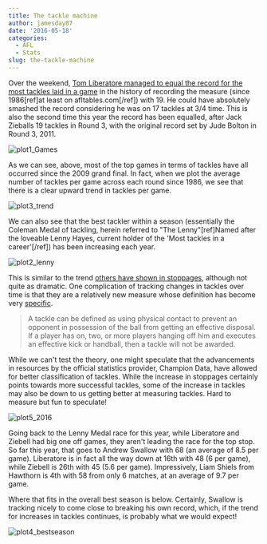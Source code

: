 ```yaml
---
title: The tackle machine
author: jamesday87
date: '2016-05-18'
categories:
  - AFL
  - Stats
slug: the-tackle-machine
---
```


Over the weekend, [Tom Liberatore managed to equal the record for the most tackles laid in a game](https://www.theguardian.com/sport/2016/may/15/carlton-leave-it-late-to-stun-port-adelaide-in-afl) in the history of recording the measure (since 1986[ref]at least on afltables.com[/ref]) with 19. He could have absolutely smashed the record considering he was on 17 tackles at 3/4 time. This is also the second time this year the record has been equalled, after Jack Zieballs 19 tackles in Round 3, with the original record set by Jude Bolton in Round 3, 2011.

![plot1_Games](http://plussixoneblog.com/wp-content/uploads/2016/05/plot1_Games.gif)

As we can see, above, most of the top games in terms of tackles have all occurred since the 2009 grand final. In fact, when we plot the average number of tackles per game across each round since 1986, we see that there is a clear upward trend in tackles per game.

![plot3_trend](http://plussixoneblog.com/wp-content/uploads/2016/05/plot3_trend.gif)

We can also see that the best tackler within a season (essentially the Coleman Medal of tackling, herein referred to "The Lenny"[ref]Named after the loveable Lenny Hayes, current holder of the 'Most tackles in a career'[/ref]) has been increasing each year.

![plot2_lenny](http://plussixoneblog.com/wp-content/uploads/2016/05/plot2_lenny.gif)

This is similar to the trend [others have shown in stoppages](https://thearcfooty.com/2016/04/23/stoppages2016/), although not quite as dramatic. One complication of tracking changes in tackles over time is that they are a relatively new measure whose definition has become very [specific](http://www.heraldsun.com.au/sport/afl/supercoach-news/supercoach-afl-why-tackles-are-so-valuable/news-story/7436311a2a28be5bd5b2c5c36d93757f?nk=1408436fc4ec653adf780a0bfbb05cb3-1463492299).

<blockquote>A tackle can be defined as using physical contact to prevent an opponent in possession of the ball from getting an effective disposal. If a player has on, two, or more players hanging off him and executes an effective kick or handball, then a tackle will not be awarded.</blockquote>

While we can't test the theory, one might speculate that the advancements in resources by the official statistics provider, Champion Data, have allowed for better classification of tackles. While the increase in stoppages certainly points towards more successful tackles, some of the increase in tackles may also be down to us getting better at measuring tackles. Hard to measure but fun to speculate!

![plot5_2016](http://plussixoneblog.com/wp-content/uploads/2016/05/plot5_2016.gif)

Going back to the Lenny Medal race for this year, while Liberatore and Ziebell had big one off games, they aren't leading the race for the top stop. So far this year, that goes to Andrew Swallow with 68 (an average of 8.5 per game). Liberatore is in fact all the way down at 16th with 48 (6 per game), while Ziebell is 26th with 45 (5.6 per game). Impressively, Liam Shiels from Hawthorn is 4th with 58 from only 6 matches, at an average of 9.7 per game.

Where that fits in the overall best season is below. Certainly, Swallow is tracking nicely to come close to breaking his own record, which, if the trend for increases in tackles continues, is probably what we would expect!

![plot4_bestseason](http://plussixoneblog.com/wp-content/uploads/2016/05/plot4_bestseason.gif)
